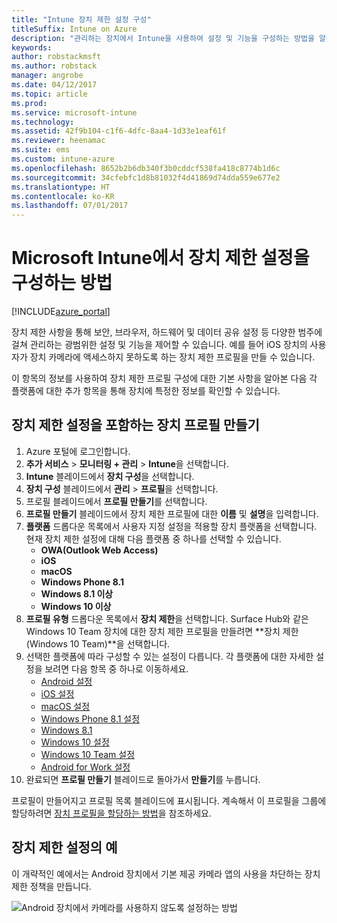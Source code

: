 ```yaml
---
title: "Intune 장치 제한 설정 구성"
titleSuffix: Intune on Azure
description: "관리하는 장치에서 Intune을 사용하여 설정 및 기능을 구성하는 방법을 알아봅니다.\""
keywords: 
author: robstackmsft
ms.author: robstack
manager: angrobe
ms.date: 04/12/2017
ms.topic: article
ms.prod: 
ms.service: microsoft-intune
ms.technology: 
ms.assetid: 42f9b104-c1f6-4dfc-8aa4-1d33e1eaf61f
ms.reviewer: heenamac
ms.suite: ems
ms.custom: intune-azure
ms.openlocfilehash: 8652b2b6db340f3b0cddcf538fa418c8774b1d6c
ms.sourcegitcommit: 34cfebfc1d8b81032f4d41869d74dda559e677e2
ms.translationtype: HT
ms.contentlocale: ko-KR
ms.lasthandoff: 07/01/2017
---
```

# <a name="how-to-configure-device-restriction-settings-in-microsoft-intune"></a>Microsoft Intune에서 장치 제한 설정을 구성하는 방법

[!INCLUDE[azure_portal](./includes/azure_portal.md)]

장치 제한 사항을 통해 보안, 브라우저, 하드웨어 및 데이터 공유 설정 등 다양한 범주에 걸쳐 관리하는 광범위한 설정 및 기능을 제어할 수 있습니다. 예를 들어 iOS 장치의 사용자가 장치 카메라에 액세스하지 못하도록 하는 장치 제한 프로필을 만들 수 있습니다.

이 항목의 정보를 사용하여 장치 제한 프로필 구성에 대한 기본 사항을 알아본 다음 각 플랫폼에 대한 추가 항목을 통해 장치에 특정한 정보를 확인할 수 있습니다.

## <a name="create-a-device-profile-containing-device-restriction-settings"></a>장치 제한 설정을 포함하는 장치 프로필 만들기

1. Azure 포털에 로그인합니다.
2. **추가 서비스** > **모니터링 + 관리** > **Intune**을 선택합니다.
3. **Intune** 블레이드에서 **장치 구성**을 선택합니다.
2. **장치 구성** 블레이드에서 **관리** > **프로필**을 선택합니다.
3. 프로필 블레이드에서 **프로필 만들기**를 선택합니다.
4. **프로필 만들기** 블레이드에서 장치 제한 프로필에 대한 **이름** 및 **설명**을 입력합니다.
5. **플랫폼** 드롭다운 목록에서 사용자 지정 설정을 적용할 장치 플랫폼을 선택합니다. 현재 장치 제한 설정에 대해 다음 플랫폼 중 하나를 선택할 수 있습니다.
    - **OWA(Outlook Web Access)**
    - **iOS**
    - **macOS**
    - **Windows Phone 8.1**
    - **Windows 8.1 이상**
    - **Windows 10 이상**
6. **프로필 유형** 드롭다운 목록에서 **장치 제한**을 선택합니다. Surface Hub와 같은 Windows 10 Team 장치에 대한 장치 제한 프로필을 만들려면 **장치 제한(Windows 10 Team)**을 선택합니다.
7. 선택한 플랫폼에 따라 구성할 수 있는 설정이 다릅니다. 각 플랫폼에 대한 자세한 설정을 보려면 다음 항목 중 하나로 이동하세요.
    - [Android 설정](device-restrictions-android.md)
    - [iOS 설정](device-restrictions-ios.md)
    - [macOS 설정](device-restrictions-macos.md)
    - [Windows Phone 8.1 설정](device-restrictions-windows-phone-8-1.md)
    - [Windows 8.1](device-restrictions-windows-8-1.md)
    - [Windows 10 설정](device-restrictions-windows-10.md)
    - [Windows 10 Team 설정](device-restrictions-windows-10-teams.md)
    - [Android for Work 설정](device-restrictions-android-for-work.md)
8. 완료되면 **프로필 만들기** 블레이드로 돌아가서 **만들기**를 누릅니다.

프로필이 만들어지고 프로필 목록 블레이드에 표시됩니다.
계속해서 이 프로필을 그룹에 할당하려면 [장치 프로필을 할당하는 방법](device-profile-assign.md)을 참조하세요.

## <a name="example-of-device-restriction-settings"></a>장치 제한 설정의 예

이 개략적인 예에서는 Android 장치에서 기본 제공 카메라 앱의 사용을 차단하는 장치 제한 정책을 만듭니다.

![Android 장치에서 카메라를 사용하지 않도록 설정하는 방법](./media/disable-android-camera.png)

